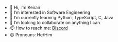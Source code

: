 - 👋 Hi, I’m Keiran
- 👀 I’m interested in Software Engineering
- 🌱 I’m currently learning Python, TypeScript, C, Java
- 💞️ I’m looking to collaborate on anything I can
- 📫 How to reach me: <a href="https://www.discord.com/users/1000571225808048188" target="_blank">Discord</a>
- 😄 Pronouns: He/Him
